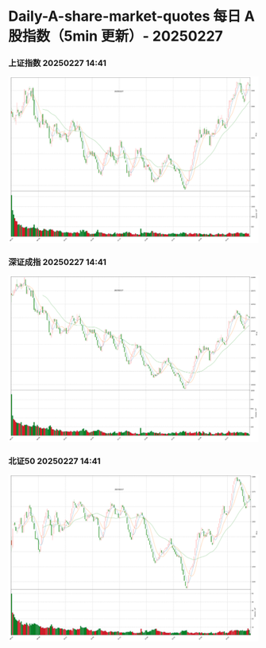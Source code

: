 
# Daily-A-share-market-quotes 每日 A 股指数（5min 更新）- 20250227

### 上证指数 20250227 14:41
![](./fig/2025/2/20250227-sh000001.png)

### 深证成指 20250227 14:41
![](./fig/2025/2/20250227-sz399001.png)

### 北证50 20250227 14:41
![](./fig/2025/2/20250227-bj899050.png)
